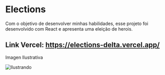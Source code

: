 # Elections

Com o objetivo de desenvolver minhas habilidades, esse projeto foi desenvolvido com React e apresenta uma eleição de herois.


## Link Vercel: https://elections-delta.vercel.app/

Imagen Ilustrativa

![Ilustrando](https://user-images.githubusercontent.com/90703690/208701791-7c645ccc-25c7-4f0e-aa4a-f642e2e00b65.png)
